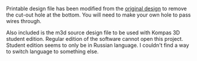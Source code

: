 Printable design file has been modified from the [original design](https://www.thingiverse.com/thing:6701545) to remove the cut-out hole at the bottom. You will need to make your own hole to pass wires through.

Also included is the m3d source design file to be used with Kompas 3D student edition. Regular edition of the software cannot open this project. Student edition seems to only be in Russian language. I couldn't find a way to switch language to something else.
